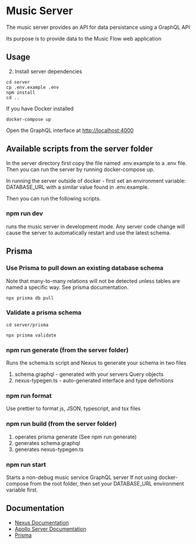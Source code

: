 # Music Server
The music server provides an API for data persistance using a GraphQL API

Its purpose is to provide data to the Music Flow web application


## Usage


2. Install server dependencies

```
cd server
cp .env.example .env
npm install
cd ..
```


If you have Docker installed

```
docker-compose up
```

Open the GraphQL interface at [http://localhost:4000](http://localhost:4000)



## Available scripts from the server folder

In the server directory first copy the file named .env.example to a .env file.
Then you can run the server by running docker-compose up.

In running the server outside of docker - first set an environment variable:
DATABASE_URL with a similar value found in .env.example.

Then you can run the following scripts.

### npm run dev
runs the music server in development mode. Any server code change will cause the server to automatically restart and use the latest schema.


## Prisma

### Use Prisma to pull down an existing database schema

Note that many-to-many relations will not be detected unless tables are named a specific way.
See prisma documentation.

```
npx prisma db pull
```

### Validate a prisma schema

```
cd server/prisma

npx prisma validate
```


### npm run generate (from the server folder)
Runs the schema.ts script and Nexus to generate your schema in two files

1. schema.graphql - generated with your servers Query objects
2. nexus-typegen.ts - auto-generated interface and type definitions

### npm run format
Use prettier to format js, JSON, typescript, and tsx files

### npm run build (from the server folder)

1. operates prisma generate (See npm run generate)
2. generates schema.graphql
3. generates nexus-typegen.ts

### npm run start
Starts a non-debug music service GraphQL server
If not using docker-compose from the root folder, then set your DATABASE_URL environment variable first.

## Documentation

* [Nexus Documentation](https://nexusjs.org/docs/)
* [Apollo Server Documentation](https://www.apollographql.com/docs/apollo-server/)
* [Prisma](https://www.prisma.io/)
